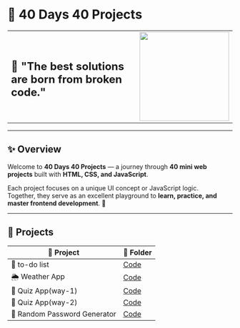 # 🚀 40 Days 40 Projects

<table>
<tr>
<td>

##  🧰 "The best solutions are born from broken code."

</td>
<td align="right">

<img src="https://i.pinimg.com/originals/60/6f/91/606f91894f949b1eabfeed751adcbced.gif" width="200"/>

</td>
</tr>
</table>

---

## ✨ Overview

Welcome to **40 Days 40 Projects** — a journey through **40 mini web projects** built with **HTML, CSS, and JavaScript**.

Each project focuses on a unique UI concept or JavaScript logic.  
Together, they serve as an excellent playground to **learn, practice, and master frontend development**. 🌱

---

## 🌟 Projects

| 🚀 Project | 📂 Folder | 
|---|---|
| 🎴 to-do list | [Code](https://github.com/Mdyadav49/40-Projects/tree/main/To-Do%20List) 
| 🌦️ Weather App | [Code](https://github.com/Mdyadav49/40-Projects/tree/main/weather) 
| 🧠 Quiz App(way-1) | [Code](https://github.com/Mdyadav49/40-Projects/tree/main/Quiz%20%20App(way-1)) 
| 🧠 Quiz App(way-2) | [Code](https://github.com/Mdyadav49/40-Projects/tree/main/Quiz%20App%20(way%202)) 
| 🔐 Random Password Generator | [Code](https://github.com/Mdyadav49/40-Projects/tree/main/Password%20Generator) 


